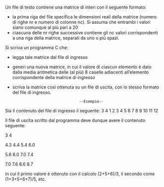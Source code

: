 Un file di testo contiene una matrice di interi con il seguente formato:
- la prima riga del file specifica le dimensioni reali della matrice (numero di righe nr e numero di colonne nc). Si assuma che entrambi i valori siano comunque al più pari a 20
- ciascuna delle nr righe successive contiene gli nc valori corrispondenti a una riga della matrice, separati da uno o più spazi.


Si scriva un programma C che:
- legga tale matrice dal file di ingresso
- generi una nuova matrice, in cui il valore di ciascun elemento è dato dalla media aritmetica delle (al più) 8 caselle adiacenti all’elemento corrispondente della matrice di ingresso
- scriva la matrice così ottenuta su un file di uscita, con lo stesso formato del file di ingresso.




                                    --Esempio--


Sia il contenuto del file di ingresso il seguente:
3 4
1 2 3 4
5 6 7 8
9 10 11 12


Il file di uscita scritto dal programma deve dunque avere il contenuto seguente:

3 4

4.3 4.4 5.4 6.0

5.6 6.0 7.0 7.4

7.0 7.6 8.6 8.7

in cui il primo valore è ottenuto con il calcolo (2+5+6)/3, il secondo come (1+3+5+6+7)/5, etc.
